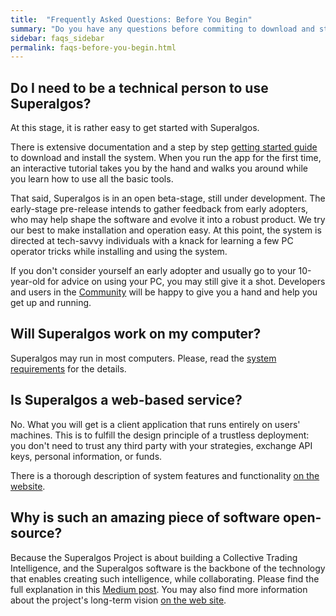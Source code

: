 ```yaml
---
title:  "Frequently Asked Questions: Before You Begin"
summary: "Do you have any questions before commiting to download and start using Superalgos?"
sidebar: faqs_sidebar
permalink: faqs-before-you-begin.html
---
```


## Do I need to be a technical person to use Superalgos?

At this stage, it is rather easy to get started with Superalgos.

There is extensive documentation and a step by step [getting started guide](suite-step-1.html) to download and install the system. When you run the app for the first time, an interactive tutorial takes you by the hand and walks you around while you learn how to use all the basic tools.

That said, Superalgos is in an open beta-stage, still under development. The early-stage pre-release intends to gather feedback from early adopters, who may help shape the software and evolve it into a robust product. We try our best to make installation and operation easy. At this point, the system is directed at tech-savvy individuals with a knack for learning a few PC operator tricks while installing and using the system.

If you don't consider yourself an early adopter and usually go to your 10-year-old for advice on using your PC, you may still give it a shot. Developers and users in the <a href="https://t.me/superalgoscommunity" rel="nofollow" rel="noopener" target="_blank">Community</a> will be happy to give you a hand and help you get up and running.

## Will Superalgos work on my computer?

Superalgos may run in most computers. Please, read the [system requirements](suite-system-requirements) for the details.

## Is Superalgos a web-based service?

No. What you will get is a client application that runs entirely on users' machines. This is to fulfill the design principle of a trustless deployment: you don't need to trust any third party with your strategies, exchange API keys, personal information, or funds.

There is a thorough description of system features and functionality <a href="https://superalgos.org/" target="_blank">on the website</a>.

## Why is such an amazing piece of software open-source?

Because the Superalgos Project is about building a Collective Trading Intelligence, and the Superalgos software is the backbone of the technology that enables creating such intelligence, while collaborating. Please find the full explanation in this <a href="https://medium.com/superalgos/why-we-open-sourced-superalgos-55a5cbf83922?source=friends_link&sk=68755ad373cc64c3a90318405f6c9a65" rel="nofollow" rel="noopener" target="_blank">Medium post</a>. You may also find more information about the project's long-term vision <a href="https://superalgos.org/about-project.shtml" target="_blank">on the web site</a>.